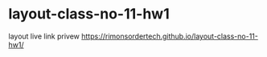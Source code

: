 # layout-class-no-11-hw1
layout 
live link privew 
https://rimonsordertech.github.io/layout-class-no-11-hw1/
